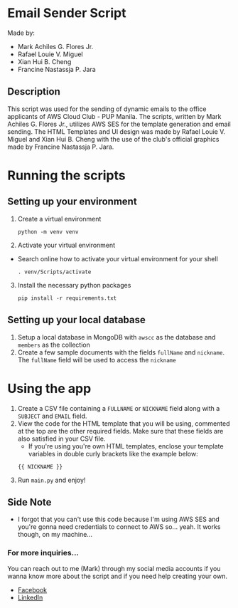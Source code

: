 # Email Sender Script

Made by:

-   Mark Achiles G. Flores Jr.
-   Rafael Louie V. Miguel
-   Xian Hui B. Cheng
-   Francine Nastassja P. Jara

## Description

This script was used for the sending of dynamic emails to the office applicants of AWS Cloud Club - PUP Manila. The scripts, written by Mark Achiles G. Flores Jr., utilizes AWS SES for the template generation and email sending. The HTML Templates and UI design was made by Rafael Louie V. Miguel and Xian Hui B. Cheng with the use of the club's official graphics made by Francine Nastassja P. Jara.

# Running the scripts

## Setting up your environment

1. Create a virtual environment
    ```
    python -m venv venv
    ```
2. Activate your virtual environment

-   Search online how to activate your virtual environment for your shell
    ```
    . venv/Scripts/activate
    ```

3. Install the necessary python packages
    ```
    pip install -r requirements.txt
    ```

## Setting up your local database

1. Setup a local database in MongoDB with `awscc` as the database and `members` as the collection
2. Create a few sample documents with the fields `fullName` and `nickname`. The `fullName` field will be used to access the `nickname`

# Using the app

1. Create a CSV file containing a `FULLNAME` or `NICKNAME` field along with a `SUBJECT` and `EMAIL` field.
2. View the code for the HTML template that you will be using, commented at the top are the other required fields. Make sure that these fields are also satisfied in your CSV file.
    - If you're using you're own HTML templates, enclose your template variables in double curly brackets like the example below:
    ```
    {{ NICKNAME }}
    ```
3. Run `main.py` and enjoy!

## Side Note

-   I forgot that you can't use this code because I'm using AWS SES and you're gonna need credentials to connect to AWS so... yeah. It works though, on my machine...

### For more inquiries...

You can reach out to me (Mark) through my social media accounts if you wanna know more about the script and if you need help creating your own.

-   [Facebook](https://www.facebook.com/aki9716)
-   [LinkedIn](https://www.linkedin.com/in/aki9716/)
